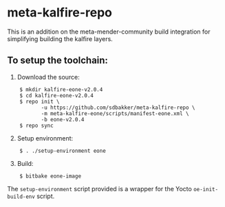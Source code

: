 # meta-kalfire-repo

This is an addition on the meta-mender-community build integration for simplifying building the kalfire layers.

## To setup the toolchain:
1. Download the source:

```
    $ mkdir kalfire-eone-v2.0.4
    $ cd kalfire-eone-v2.0.4
    $ repo init \
           -u https://github.com/sdbakker/meta-kalfire-repo \
           -m meta-kalfire-eone/scripts/manifest-eone.xml \
           -b eone-v2.0.4
    $ repo sync
```

2. Setup environment:

```
    $ . ./setup-environment eone
```

3. Build:

```
    $ bitbake eone-image
```

The `setup-environment` script provided is a wrapper for the Yocto
`oe-init-build-env` script.
